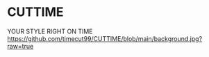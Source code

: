 # CUTTIME
YOUR STYLE RIGHT ON TIME
https://github.com/timecut99/CUTTIME/blob/main/background.jpg?raw=true
